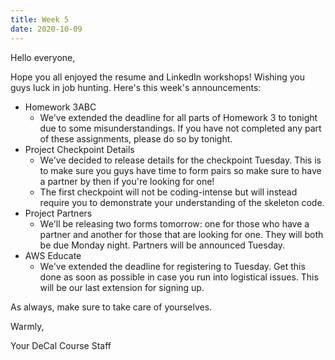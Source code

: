 ```yaml
---
title: Week 5
date: 2020-10-09
---
```


Hello everyone,

Hope you all enjoyed the resume and LinkedIn workshops! Wishing you guys luck in job hunting. Here's this week's announcements:

 - Homework 3ABC
   - We've extended the deadline for all parts of Homework 3 to tonight due to some misunderstandings. If you have not completed any part of these assignments, please do so by tonight.
 - Project Checkpoint Details
   - We've decided to release details for the checkpoint Tuesday. This is to make sure you guys have time to form pairs so make sure to have a partner by then if you're looking for one!
   - The first checkpoint will not be coding-intense but will instead require you to demonstrate your understanding of the skeleton code.
 - Project Partners
   - We'll be releasing two forms tomorrow: one for those who have a partner and another for those that are looking for one. They will both be due Monday night. Partners will be announced Tuesday.
 - AWS Educate
   - We've extended the deadline for registering to Tuesday. Get this done as soon as possible in case you run into logistical issues. This will be our last extension for signing up.

As always, make sure to take care of yourselves.

Warmly,

Your DeCal Course Staff